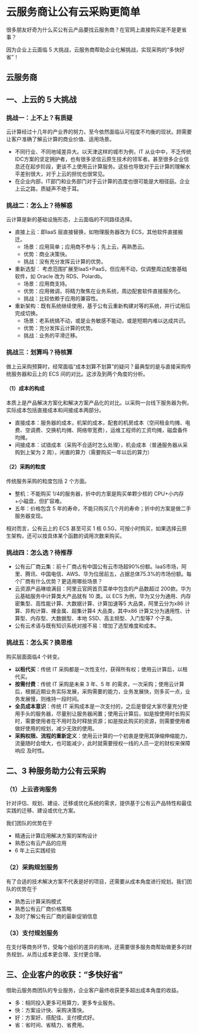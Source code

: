 # 云服务商让公有云采购更简单

很多朋友好奇为什么买公有云产品要找云服务商？在官网上直接购买是不是更省事？

因为企业上云面临 5 大挑战，云服务商帮助企业化解挑战，实现采购的“多快好省”！

## 云服务商


## 一、上云的 5 大挑战

### 挑战一：上不上？有质疑

云计算经过十几年的产业界的努力，至今依然面临认可程度不均衡的现状。顾需要让客户准确了解云计算的商业价值、适用场景。

* 不同行业、不同地域差异大。以天津这样的城市为例，IT 从业中中，不乏传统 IDC方案的坚定拥护者，也有很多坚信云原生技术的领军者。甚至很多企业信息还在起步阶段，更谈不上使用云计算服务。这些也导致对于云计算的理解水平差别很大，对于上云的担忧也很常见。
* 在企业内部，IT部门和业务部门对于云计算的态度也很可能是大相径庭。企业上云之路，质疑声不绝于耳。

### 挑战二：怎么上？待解惑

云计算是新的基础设施形态，上云面临的不同路径选择。

* 直接上云：即IaaS 层直接替换，如物理服务器改为 ECS，其他软件直接搬迁。
    * 场景：应用简单；应用商不参与；先上云，再熟悉云。
    * 优势：商业决策快。
    * 挑战：没有充分发挥云计算的优势。
* 重新选型： 考虑范围扩展至IaaS+PaaS，但应用不动，仅调整周边配套基础软件，如 Oracle 改为 RDS、Polardb。
    * 场景：应用商支持。
    * 优势：应用微调，将精力聚焦在业务系统，周边配套软件直接服务化。
    * 挑战：比较依赖于应用的兼容性。
* 重新架构：既有系统继续使用，基于公有云重新构建对等的系统，并行试用后完成切换。
    * 场景：老系统搞不动，或是业务敏感不能动，或是短期内难以达成共识。
    * 优势：充分发挥云计算的优势。
    * 挑战：业务的平滑迁移。

### 挑战三：划算吗？待核算

做上云采购预算时，经常面临“成本划算不划算”的疑问？最典型的是与直接采购传统服务器和云上的 ECS 间的对比。这涉及到两个角度的分析。

#### （1）成本的构成

本质上是产品解决方案化和解决方案产品化的对比。以采购一台线下服务器为例，实际成本包括直接成本和间接成本两部分。

* 直接成本：服务器的成本，机架的成本，配套的机房成本（空间租金均摊、电费、空调费、交换机均摊、网络带宽费），运维工程师的工资均摊，磁盘备件均摊。
* 间接成本：试错成本（采购不合适时怎么处理），机会成本（普通服务器从采购到上架为 2 周），闲置的算力（需要购买一年以后的算力）

#### （2）采购的粒度

传统服务采购的粒度包括 2 个方面。

* 整机：不能购买 1/4的服务器，折中的方案是购买单颗少核的 CPU+小内存+小磁盘，但扩容难。
* 五年：价格包含 5 年的寿命，不能只购买几个月的寿命；折中的方案是做二手服务器变现。

相对而言，公有云上的 ECS 甚至可买 1 核 0.5G，可按小时购买，如果选择云原生架构，还可以按具体某个函数的调用次数来购买。

### 挑战四：怎么选？待推荐

* 公有云厂商云集：前十厂商占有中国公有云市场超90%份额。IaaS市场，阿里、腾讯、中国电信、AWS、华为位居前五，占据总体75.3%的市场份额。每个厂商有什么优势？更适用哪些场景？
* 云资源产品琳琅满目：阿里云官网首页菜单中包含的产品数超过 200款。华为云基础服务中计算类大产品就有 10 类。以 ECS 为例，华为又分为通用、内存密集型、高性能计算、大数据计算、计算加速等5 大品类，阿里云分为x86 计算、异构计算、裸金属、超集计算4 大品类，其中x86 计算又分为通用性、计算型、内存型、大数据型、本地 SSD、高主频型、入门型等7 个子类。
* 公有云术语与既有知识系统对接不易：增加了选型难度和成本。

### 挑战五：怎么买？换思维

购买层面面临4 个转变。

* **以租代买**：传统 IT 采购都是一次性支付，获得所有权；使用云计算后，以租代买。
* **按需付费**：传统 IT 采购是未来 3 年、5 年 的需求，一次采购；使用云计算后，根据近期业务实际发展，采购需要的能力，业务发展快，则多买一点，业务发展慢，则维持一段时间。
* **全员成本意识**：传统 IT 采购成本是一次支付的，之后是督促大家尽量充分使用手头的服务器，尽量别让服务器闲置；使用云计算后，如是按使用时长购买时，需要使用者在不用时及时释放资源；如是按此购买的资源，则需要使用者做好使用的规划，减少无效的使用。
* **采购权限、流程的重新定义**：使用云计算的一个初衷是使用其弹缩伸缩能力，流量随时会增大，也可能减少，此时就需要授权一线的人员一定的财权来保障响应 及时性。

## 二、3 种服务助力公有云采购

### （1）上云咨询服务

针对评估、规划、建设、迁移或优化系统的需求，提供基于公有云产品特性和最佳实践的迁移、建设或优化方案。

我们团队的优势在于

* 精通云计算应用解决方案的架构设计
* 熟悉公有云产品的应用
* 6 年上云实践经验

### （2）采购规划服务

有了合适的技术解决方案不代表是好的项目，还需要从成本角度进行规划。我们团队的优势在于

* 熟悉云计算采购模式
* 熟悉公有云厂商价格策略
* 及时了解公有云厂商的最新促销信息

### （3）支付规划服务

在支付等商务环节，受每个组织的差异的影响，还需要很多服务商帮助做更多的财务规划，从而让成本更合理、支付更合理。

## 三、企业客户的收获：“多快好省”

借助云服务商团队的专业服务，企业客户最终收获更多超出成本角度的收益。
 
* 多：相同投入更多可用算力，更多专业服务。
* 快：方案设计快、采购决策快。
* 好：方案好、搭配佳、支付模式好。
* 省：省时间、省精力、省费用。

